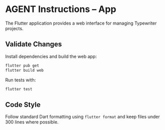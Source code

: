 # AGENT Instructions – App

The Flutter application provides a web interface for managing Typewriter projects.

## Validate Changes

Install dependencies and build the web app:

```bash
flutter pub get
flutter build web
```

Run tests with:

```bash
flutter test
```

## Code Style

Follow standard Dart formatting using `flutter format` and keep files under 300 lines where possible.

